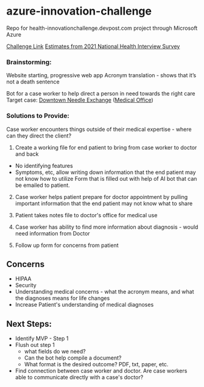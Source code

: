 # azure-innovation-challenge
Repo for health-innovationchallenge.devpost.com project through Microsoft Azure

[Challenge Link](https://clients.mindbodyonline.com/classic/mainclass?studioid=6441&tg=&vt=&lvl=&stype=&view=&trn=0&page=&catid=&prodid=&date=11%2f3%2f2022&classid=0&prodGroupId=&sSU=&optForwardingLink=&qParam=&justloggedin=&nLgIn=&pMode=0&loc=1)
[Estimates from 2021 National Health Interview Survey](https://www.cdc.gov/nchs/data/nhis/earlyrelease/earlyrelease202204.pdf)


### Brainstorming:
Website starting, progressive web app
Acronym translation - shows that it’s not a death sentence 


Bot for a case worker to help direct a person in need towards the right care
Target case: [Downtown Needle Exchange](https://www.google.com/maps/place/Downtown+Needle+Exchange/@47.6147226,-122.3433921,18.1z/data=!4m9!1m2!2m1!1sthe+needle+exchange!3m5!1s0x5490154c742583c7:0x61a72169b6eee79e!8m2!3d47.6145878!4d-122.3421586!15sChN0aGUgbmVlZGxlIGV4Y2hhbmdlWhUiE3RoZSBuZWVkbGUgZXhjaGFuZ2WSAQ5tZWRpY2FsX2NsaW5pY5oBI0NoWkRTVWhOTUc5blMwVkpRMEZuU1VOVmQwNXRabGwzRUFF4AEA) ([Medical Office](https://kingcounty.gov/depts/health.aspx))

### Solutions to Provide:
Case worker encounters things outside of their medical expertise - where can they direct the client?
1. Create a working file for end patient to bring from case worker to doctor and back
- No identifying features
- Symptoms, etc, allow writing down information that the end patient may not know how to utilize
Form that is filled out with help of AI bot that can be emailed to patient.

2. Case worker helps patient prepare for doctor appointment by pulling important information that the end patient may not know what to share

3. Patient takes notes file to doctor's office for medical use

4. Case worker has ability to find more information about diagnosis - would need information from Doctor 
5. Follow up form for concerns from patient

## Concerns
- HIPAA
- Security
- Understanding medical concerns - what the acronym means, and what the diagnoses means for life changes
- Increase Patient's understanding of medical diagnoses


## Next Steps:
- Identify MVP - Step 1
- Flush out step 1 
    - what fields do we need?
    - Can the bot help compile a document?
    - What format is the desired outcome? PDF, txt, paper, etc.
- Find connection between case worker and doctor. Are case workers able to communicate directly with a case's doctor?

